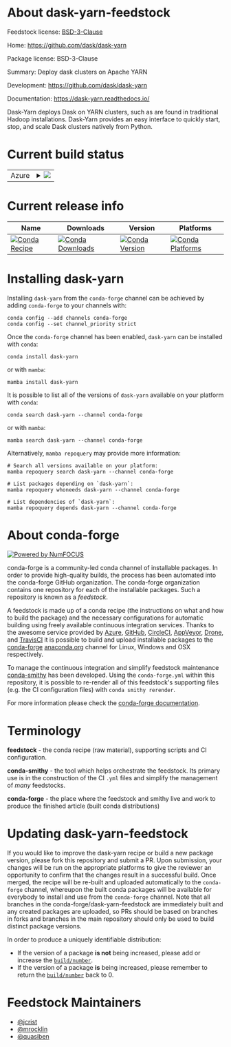 About dask-yarn-feedstock
=========================

Feedstock license: [BSD-3-Clause](https://github.com/conda-forge/dask-yarn-feedstock/blob/main/LICENSE.txt)

Home: https://github.com/dask/dask-yarn

Package license: BSD-3-Clause

Summary: Deploy dask clusters on Apache YARN

Development: https://github.com/dask/dask-yarn

Documentation: https://dask-yarn.readthedocs.io/

Dask-Yarn deploys Dask on YARN clusters, such as are found in traditional
Hadoop installations. Dask-Yarn provides an easy interface to quickly
start, stop, and scale Dask clusters natively from Python.


Current build status
====================


<table>
    
  <tr>
    <td>Azure</td>
    <td>
      <details>
        <summary>
          <a href="https://dev.azure.com/conda-forge/feedstock-builds/_build/latest?definitionId=220&branchName=main">
            <img src="https://dev.azure.com/conda-forge/feedstock-builds/_apis/build/status/dask-yarn-feedstock?branchName=main">
          </a>
        </summary>
        <table>
          <thead><tr><th>Variant</th><th>Status</th></tr></thead>
          <tbody><tr>
              <td>linux_64_python3.10.____cpython</td>
              <td>
                <a href="https://dev.azure.com/conda-forge/feedstock-builds/_build/latest?definitionId=220&branchName=main">
                  <img src="https://dev.azure.com/conda-forge/feedstock-builds/_apis/build/status/dask-yarn-feedstock?branchName=main&jobName=linux&configuration=linux%20linux_64_python3.10.____cpython" alt="variant">
                </a>
              </td>
            </tr><tr>
              <td>linux_64_python3.11.____cpython</td>
              <td>
                <a href="https://dev.azure.com/conda-forge/feedstock-builds/_build/latest?definitionId=220&branchName=main">
                  <img src="https://dev.azure.com/conda-forge/feedstock-builds/_apis/build/status/dask-yarn-feedstock?branchName=main&jobName=linux&configuration=linux%20linux_64_python3.11.____cpython" alt="variant">
                </a>
              </td>
            </tr><tr>
              <td>linux_64_python3.12.____cpython</td>
              <td>
                <a href="https://dev.azure.com/conda-forge/feedstock-builds/_build/latest?definitionId=220&branchName=main">
                  <img src="https://dev.azure.com/conda-forge/feedstock-builds/_apis/build/status/dask-yarn-feedstock?branchName=main&jobName=linux&configuration=linux%20linux_64_python3.12.____cpython" alt="variant">
                </a>
              </td>
            </tr><tr>
              <td>linux_64_python3.8.____cpython</td>
              <td>
                <a href="https://dev.azure.com/conda-forge/feedstock-builds/_build/latest?definitionId=220&branchName=main">
                  <img src="https://dev.azure.com/conda-forge/feedstock-builds/_apis/build/status/dask-yarn-feedstock?branchName=main&jobName=linux&configuration=linux%20linux_64_python3.8.____cpython" alt="variant">
                </a>
              </td>
            </tr><tr>
              <td>linux_64_python3.9.____cpython</td>
              <td>
                <a href="https://dev.azure.com/conda-forge/feedstock-builds/_build/latest?definitionId=220&branchName=main">
                  <img src="https://dev.azure.com/conda-forge/feedstock-builds/_apis/build/status/dask-yarn-feedstock?branchName=main&jobName=linux&configuration=linux%20linux_64_python3.9.____cpython" alt="variant">
                </a>
              </td>
            </tr><tr>
              <td>osx_64_python3.10.____cpython</td>
              <td>
                <a href="https://dev.azure.com/conda-forge/feedstock-builds/_build/latest?definitionId=220&branchName=main">
                  <img src="https://dev.azure.com/conda-forge/feedstock-builds/_apis/build/status/dask-yarn-feedstock?branchName=main&jobName=osx&configuration=osx%20osx_64_python3.10.____cpython" alt="variant">
                </a>
              </td>
            </tr><tr>
              <td>osx_64_python3.11.____cpython</td>
              <td>
                <a href="https://dev.azure.com/conda-forge/feedstock-builds/_build/latest?definitionId=220&branchName=main">
                  <img src="https://dev.azure.com/conda-forge/feedstock-builds/_apis/build/status/dask-yarn-feedstock?branchName=main&jobName=osx&configuration=osx%20osx_64_python3.11.____cpython" alt="variant">
                </a>
              </td>
            </tr><tr>
              <td>osx_64_python3.12.____cpython</td>
              <td>
                <a href="https://dev.azure.com/conda-forge/feedstock-builds/_build/latest?definitionId=220&branchName=main">
                  <img src="https://dev.azure.com/conda-forge/feedstock-builds/_apis/build/status/dask-yarn-feedstock?branchName=main&jobName=osx&configuration=osx%20osx_64_python3.12.____cpython" alt="variant">
                </a>
              </td>
            </tr><tr>
              <td>osx_64_python3.8.____cpython</td>
              <td>
                <a href="https://dev.azure.com/conda-forge/feedstock-builds/_build/latest?definitionId=220&branchName=main">
                  <img src="https://dev.azure.com/conda-forge/feedstock-builds/_apis/build/status/dask-yarn-feedstock?branchName=main&jobName=osx&configuration=osx%20osx_64_python3.8.____cpython" alt="variant">
                </a>
              </td>
            </tr><tr>
              <td>osx_64_python3.9.____cpython</td>
              <td>
                <a href="https://dev.azure.com/conda-forge/feedstock-builds/_build/latest?definitionId=220&branchName=main">
                  <img src="https://dev.azure.com/conda-forge/feedstock-builds/_apis/build/status/dask-yarn-feedstock?branchName=main&jobName=osx&configuration=osx%20osx_64_python3.9.____cpython" alt="variant">
                </a>
              </td>
            </tr>
          </tbody>
        </table>
      </details>
    </td>
  </tr>
</table>

Current release info
====================

| Name | Downloads | Version | Platforms |
| --- | --- | --- | --- |
| [![Conda Recipe](https://img.shields.io/badge/recipe-dask--yarn-green.svg)](https://anaconda.org/conda-forge/dask-yarn) | [![Conda Downloads](https://img.shields.io/conda/dn/conda-forge/dask-yarn.svg)](https://anaconda.org/conda-forge/dask-yarn) | [![Conda Version](https://img.shields.io/conda/vn/conda-forge/dask-yarn.svg)](https://anaconda.org/conda-forge/dask-yarn) | [![Conda Platforms](https://img.shields.io/conda/pn/conda-forge/dask-yarn.svg)](https://anaconda.org/conda-forge/dask-yarn) |

Installing dask-yarn
====================

Installing `dask-yarn` from the `conda-forge` channel can be achieved by adding `conda-forge` to your channels with:

```
conda config --add channels conda-forge
conda config --set channel_priority strict
```

Once the `conda-forge` channel has been enabled, `dask-yarn` can be installed with `conda`:

```
conda install dask-yarn
```

or with `mamba`:

```
mamba install dask-yarn
```

It is possible to list all of the versions of `dask-yarn` available on your platform with `conda`:

```
conda search dask-yarn --channel conda-forge
```

or with `mamba`:

```
mamba search dask-yarn --channel conda-forge
```

Alternatively, `mamba repoquery` may provide more information:

```
# Search all versions available on your platform:
mamba repoquery search dask-yarn --channel conda-forge

# List packages depending on `dask-yarn`:
mamba repoquery whoneeds dask-yarn --channel conda-forge

# List dependencies of `dask-yarn`:
mamba repoquery depends dask-yarn --channel conda-forge
```


About conda-forge
=================

[![Powered by
NumFOCUS](https://img.shields.io/badge/powered%20by-NumFOCUS-orange.svg?style=flat&colorA=E1523D&colorB=007D8A)](https://numfocus.org)

conda-forge is a community-led conda channel of installable packages.
In order to provide high-quality builds, the process has been automated into the
conda-forge GitHub organization. The conda-forge organization contains one repository
for each of the installable packages. Such a repository is known as a *feedstock*.

A feedstock is made up of a conda recipe (the instructions on what and how to build
the package) and the necessary configurations for automatic building using freely
available continuous integration services. Thanks to the awesome service provided by
[Azure](https://azure.microsoft.com/en-us/services/devops/), [GitHub](https://github.com/),
[CircleCI](https://circleci.com/), [AppVeyor](https://www.appveyor.com/),
[Drone](https://cloud.drone.io/welcome), and [TravisCI](https://travis-ci.com/)
it is possible to build and upload installable packages to the
[conda-forge](https://anaconda.org/conda-forge) [anaconda.org](https://anaconda.org/)
channel for Linux, Windows and OSX respectively.

To manage the continuous integration and simplify feedstock maintenance
[conda-smithy](https://github.com/conda-forge/conda-smithy) has been developed.
Using the ``conda-forge.yml`` within this repository, it is possible to re-render all of
this feedstock's supporting files (e.g. the CI configuration files) with ``conda smithy rerender``.

For more information please check the [conda-forge documentation](https://conda-forge.org/docs/).

Terminology
===========

**feedstock** - the conda recipe (raw material), supporting scripts and CI configuration.

**conda-smithy** - the tool which helps orchestrate the feedstock.
                   Its primary use is in the construction of the CI ``.yml`` files
                   and simplify the management of *many* feedstocks.

**conda-forge** - the place where the feedstock and smithy live and work to
                  produce the finished article (built conda distributions)


Updating dask-yarn-feedstock
============================

If you would like to improve the dask-yarn recipe or build a new
package version, please fork this repository and submit a PR. Upon submission,
your changes will be run on the appropriate platforms to give the reviewer an
opportunity to confirm that the changes result in a successful build. Once
merged, the recipe will be re-built and uploaded automatically to the
`conda-forge` channel, whereupon the built conda packages will be available for
everybody to install and use from the `conda-forge` channel.
Note that all branches in the conda-forge/dask-yarn-feedstock are
immediately built and any created packages are uploaded, so PRs should be based
on branches in forks and branches in the main repository should only be used to
build distinct package versions.

In order to produce a uniquely identifiable distribution:
 * If the version of a package **is not** being increased, please add or increase
   the [``build/number``](https://docs.conda.io/projects/conda-build/en/latest/resources/define-metadata.html#build-number-and-string).
 * If the version of a package **is** being increased, please remember to return
   the [``build/number``](https://docs.conda.io/projects/conda-build/en/latest/resources/define-metadata.html#build-number-and-string)
   back to 0.

Feedstock Maintainers
=====================

* [@jcrist](https://github.com/jcrist/)
* [@mrocklin](https://github.com/mrocklin/)
* [@quasiben](https://github.com/quasiben/)

